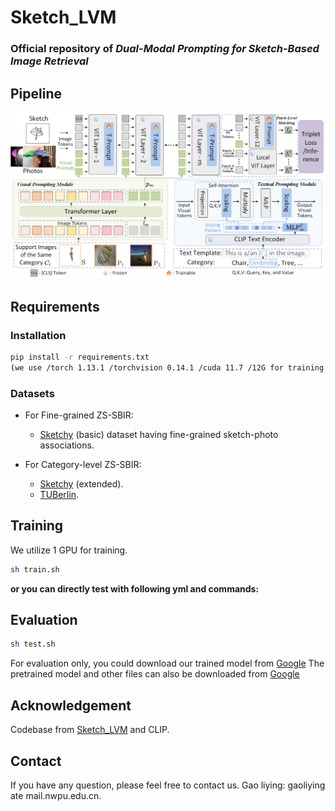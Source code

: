 # Sketch_LVM
### Official repository of _Dual-Modal Prompting for Sketch-Based Image Retrieval_
## Pipeline

![framework](architecture.png)



## Requirements

### Installation

```bash
pip install -r requirements.txt
(we use /torch 1.13.1 /torchvision 0.14.1 /cuda 11.7 /12G for training and evaluation.
```

### Datasets

- For Fine-grained ZS-SBIR:
  - [Sketchy](https://github.com/AnjanDutta/sem-pcyc/) (basic) dataset having fine-grained sketch-photo associations.

- For Category-level ZS-SBIR:
  - [Sketchy](https://drive.google.com/file/d/1vGtssYgM6_r0ph8f_ZPWzIHvHL0yS8CN/view?usp=sharing) (extended).
  - [TUBerlin](https://github.com/AnjanDutta/sem-pcyc/).


## Training

We utilize 1 GPU for training.

```bash
sh train.sh
```

**or you can directly test with following yml and commands:**

## Evaluation

```bash
sh test.sh
```

For evaluation only, you could download our trained model from [Google](https://drive.google.com/file/d/1wOLuKUQCIbrQ4B49iZuuUPd7mK9QChn0/view?usp=sharing)
The pretrained model and other files can also be downloaded from [Google](https://drive.google.com/drive/folders/1j6hko7Ysl3daUG6zJLqrStMrY_381_KS?usp=sharing)

## Acknowledgement

Codebase from [Sketch_LVM](https://github.com/aneeshan95/Sketch_LVM) and CLIP.

 ## Contact

If you have any question, please feel free to contact us. Gao liying: gaoliying ate mail.nwpu.edu.cn.
